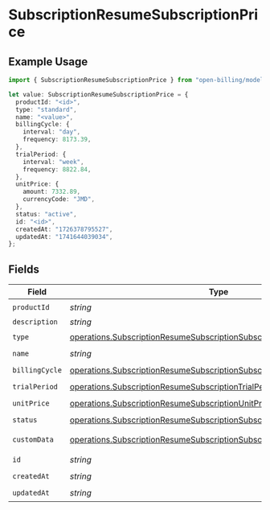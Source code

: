 # SubscriptionResumeSubscriptionPrice

## Example Usage

```typescript
import { SubscriptionResumeSubscriptionPrice } from "open-billing/models/operations";

let value: SubscriptionResumeSubscriptionPrice = {
  productId: "<id>",
  type: "standard",
  name: "<value>",
  billingCycle: {
    interval: "day",
    frequency: 8173.39,
  },
  trialPeriod: {
    interval: "week",
    frequency: 8822.84,
  },
  unitPrice: {
    amount: 7332.89,
    currencyCode: "JMD",
  },
  status: "active",
  id: "<id>",
  createdAt: "1726378795527",
  updatedAt: "1741644039034",
};
```

## Fields

| Field                                                                                                                                                              | Type                                                                                                                                                               | Required                                                                                                                                                           | Description                                                                                                                                                        |
| ------------------------------------------------------------------------------------------------------------------------------------------------------------------ | ------------------------------------------------------------------------------------------------------------------------------------------------------------------ | ------------------------------------------------------------------------------------------------------------------------------------------------------------------ | ------------------------------------------------------------------------------------------------------------------------------------------------------------------ |
| `productId`                                                                                                                                                        | *string*                                                                                                                                                           | :heavy_check_mark:                                                                                                                                                 | N/A                                                                                                                                                                |
| `description`                                                                                                                                                      | *string*                                                                                                                                                           | :heavy_minus_sign:                                                                                                                                                 | N/A                                                                                                                                                                |
| `type`                                                                                                                                                             | [operations.SubscriptionResumeSubscriptionSubscriptionsType](../../models/operations/subscriptionresumesubscriptionsubscriptionstype.md)                           | :heavy_check_mark:                                                                                                                                                 | N/A                                                                                                                                                                |
| `name`                                                                                                                                                             | *string*                                                                                                                                                           | :heavy_check_mark:                                                                                                                                                 | N/A                                                                                                                                                                |
| `billingCycle`                                                                                                                                                     | [operations.SubscriptionResumeSubscriptionSubscriptionsBillingCycle](../../models/operations/subscriptionresumesubscriptionsubscriptionsbillingcycle.md)           | :heavy_check_mark:                                                                                                                                                 | N/A                                                                                                                                                                |
| `trialPeriod`                                                                                                                                                      | [operations.SubscriptionResumeSubscriptionTrialPeriod](../../models/operations/subscriptionresumesubscriptiontrialperiod.md)                                       | :heavy_check_mark:                                                                                                                                                 | N/A                                                                                                                                                                |
| `unitPrice`                                                                                                                                                        | [operations.SubscriptionResumeSubscriptionUnitPrice](../../models/operations/subscriptionresumesubscriptionunitprice.md)                                           | :heavy_check_mark:                                                                                                                                                 | N/A                                                                                                                                                                |
| `status`                                                                                                                                                           | [operations.SubscriptionResumeSubscriptionSubscriptionsResponse200Status](../../models/operations/subscriptionresumesubscriptionsubscriptionsresponse200status.md) | :heavy_check_mark:                                                                                                                                                 | N/A                                                                                                                                                                |
| `customData`                                                                                                                                                       | [operations.SubscriptionResumeSubscriptionSubscriptionsCustomData](../../models/operations/subscriptionresumesubscriptionsubscriptionscustomdata.md)               | :heavy_minus_sign:                                                                                                                                                 | Any valid JSON value                                                                                                                                               |
| `id`                                                                                                                                                               | *string*                                                                                                                                                           | :heavy_check_mark:                                                                                                                                                 | N/A                                                                                                                                                                |
| `createdAt`                                                                                                                                                        | *string*                                                                                                                                                           | :heavy_check_mark:                                                                                                                                                 | N/A                                                                                                                                                                |
| `updatedAt`                                                                                                                                                        | *string*                                                                                                                                                           | :heavy_check_mark:                                                                                                                                                 | N/A                                                                                                                                                                |